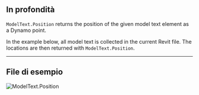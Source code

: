 ## In profondità
`ModelText.Position` returns the position of the given model text element as a Dynamo point.

In the example below, all model text is collected in the current Revit file. The locations are then returned with `ModelText.Position`.
___
## File di esempio

![ModelText.Position](./Revit.Elements.ModelText.Position_img.jpg)
